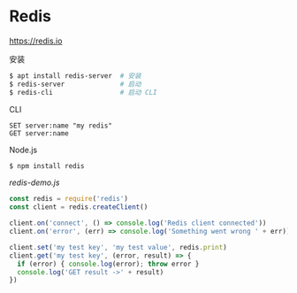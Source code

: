 # Redis

https://redis.io

安装

```bash
$ apt install redis-server  # 安装
$ redis-server              # 启动
$ redis-cli                 # 启动 CLI
```

CLI

```text
SET server:name "my redis"
GET server:name
```

Node.js

```bash
$ npm install redis
```

_redis-demo.js_

```js
const redis = require('redis')
const client = redis.createClient()

client.on('connect', () => console.log('Redis client connected'))
client.on('error', (err) => console.log('Something went wrong ' + err))

client.set('my test key', 'my test value', redis.print)
client.get('my test key', (error, result) => {
  if (error) { console.log(error); throw error }
  console.log('GET result ->' + result)
})
```
